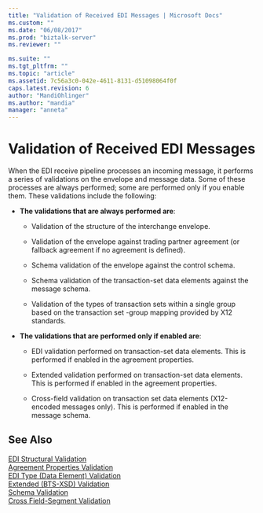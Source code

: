 ```yaml
---
title: "Validation of Received EDI Messages | Microsoft Docs"
ms.custom: ""
ms.date: "06/08/2017"
ms.prod: "biztalk-server"
ms.reviewer: ""

ms.suite: ""
ms.tgt_pltfrm: ""
ms.topic: "article"
ms.assetid: 7c56a3c0-042e-4611-8131-d51098064f0f
caps.latest.revision: 6
author: "MandiOhlinger"
ms.author: "mandia"
manager: "anneta"
---
```

# Validation of Received EDI Messages
When the EDI receive pipeline processes an incoming message, it performs a series of validations on the envelope and message data. Some of these processes are always performed; some are performed only if you enable them. These validations include the following:  
  
-   **The validations that are always performed are**:  
  
    -   Validation of the structure of the interchange envelope.  
  
    -   Validation of the envelope against trading partner agreement (or fallback agreement if no agreement is defined).  
  
    -   Schema validation of the envelope against the control schema.  
  
    -   Schema validation of the transaction-set data elements against the message schema.  
  
    -   Validation of the types of transaction sets within a single group based on the transaction set -group mapping provided by X12 standards.  
  
-   **The validations that are performed only if enabled are**:  
  
    -   EDI validation performed on transaction-set data elements. This is performed if enabled in the agreement properties.  
  
    -   Extended validation performed on transaction-set data elements. This is performed if enabled in the agreement properties.  
  
    -   Cross-field validation on transaction set data elements (X12-encoded messages only). This is performed if enabled in the message schema.  
  
## See Also  
 [EDI Structural Validation](../core/edi-structural-validation.md)   
 [Agreement Properties Validation](../core/agreement-properties-validation.md)   
 [EDI Type (Data Element) Validation](../core/edi-type-data-element-validation.md)   
 [Extended (BTS-XSD) Validation](../core/extended-bts-xsd-validation.md)   
 [Schema Validation](../core/schema-validation2.md)   
 [Cross Field-Segment Validation](../core/cross-field-segment-validation.md)
